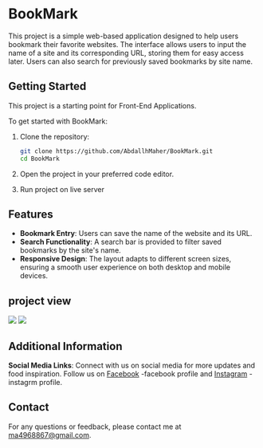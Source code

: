 # BookMark
This project is a simple web-based application designed to help users bookmark their favorite websites. The interface allows users to input the name of a site and its corresponding URL, storing them for easy access later. Users can also search for previously saved bookmarks by site name.
## Getting Started
This project is a starting point for Front-End Applications.

To get started with BookMark:

1. Clone the repository:
   ```bash
   git clone https://github.com/AbdallhMaher/BookMark.git
   cd BookMark
2. Open the project in your preferred code editor.

3. Run project on live server

## Features
- **Bookmark Entry**: Users can save the name of the website and its URL.
- **Search Functionality**: A search bar is provided to filter saved bookmarks by the site's name.
- **Responsive Design**: The layout adapts to different screen sizes, ensuring a smooth user experience on both desktop and mobile devices.



## project view
<img src="screens/_D__Frond-End_Route-revison_excrises_BookMark_index.html (4).png"  >
  
<img src="screens/_D__Frond-End_Route-revison_excrises_BookMark_index.html (3).png"  >




## Additional Information


**Social Media Links**: Connect with us on social media for more updates and food inspiration. Follow us on [Facebook](https://www.facebook.com/aljnrlabdullah.aljnrlabdullah) -facebook profile and [Instagram](https://www.instagram.com/abdllah_maher00/) - instagrm profile.

## Contact

For any questions or feedback, please contact me at ma4968867@gmail.com.

